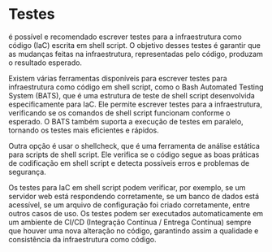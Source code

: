 

# Testes

é possível e recomendado escrever testes para a infraestrutura como código (IaC) escrita em shell script. O objetivo desses testes é garantir que as mudanças feitas na infraestrutura, representadas pelo código, produzam o resultado esperado.

Existem várias ferramentas disponíveis para escrever testes para infraestrutura como código em shell script, como o Bash Automated Testing System (BATS), que é uma estrutura de teste de shell script desenvolvida especificamente para IaC. Ele permite escrever testes para a infraestrutura, verificando se os comandos de shell script funcionam conforme o esperado. O BATS também suporta a execução de testes em paralelo, tornando os testes mais eficientes e rápidos.

Outra opção é usar o shellcheck, que é uma ferramenta de análise estática para scripts de shell script. Ele verifica se o código segue as boas práticas de codificação em shell script e detecta possíveis erros e problemas de segurança.

Os testes para IaC em shell script podem verificar, por exemplo, se um servidor web está respondendo corretamente, se um banco de dados está acessível, se um arquivo de configuração foi criado corretamente, entre outros casos de uso. Os testes podem ser executados automaticamente em um ambiente de CI/CD (Integração Contínua / Entrega Contínua) sempre que houver uma nova alteração no código, garantindo assim a qualidade e consistência da infraestrutura como código.